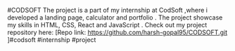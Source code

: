 #CODSOFT
The project is a part of my internship at CodSoft ,where i developed a landing page, calculator and portfolio . The project showcase my skills in HTML, CSS, React and JavaScript . Check out my project repository here: [Repo link: https://github.com/harsh-gopal95/CODSOFT.git ]#codsoft #internship #project 
